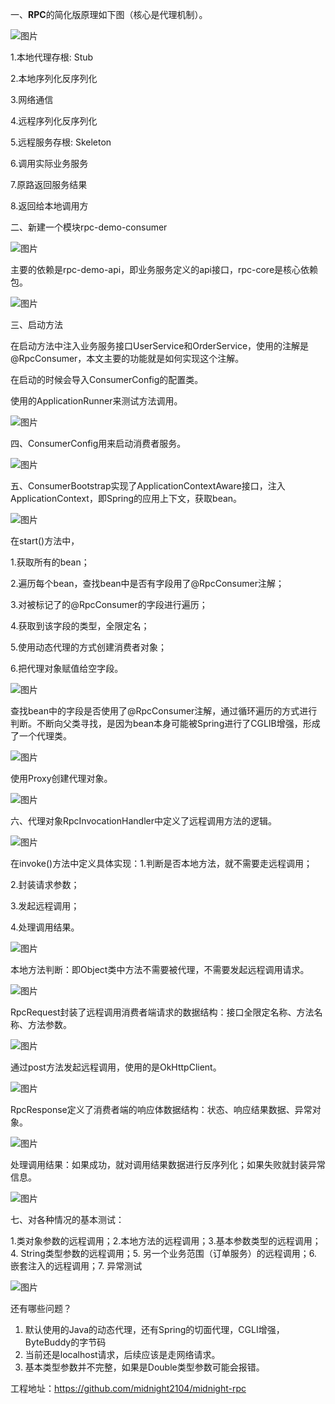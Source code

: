 

一、**RPC**的简化版原理如下图（核心是代理机制）。

![图片](https://mmbiz.qpic.cn/sz_mmbiz_png/rw1wCRwDbgZUEm4WYqt9mfiaD5X8qGy5Xq61KNSO1YN4K9f5ianHNOdocQu3Zz0Zlpzkls8qL3nvM1tJDhz3nj4Q/640?wx_fmt=png&from=appmsg&tp=webp&wxfrom=5&wx_lazy=1&wx_co=1)

1.本地代理存根: Stub

2.本地序列化反序列化

3.网络通信

4.远程序列化反序列化

5.远程服务存根: Skeleton

6.调用实际业务服务

7.原路返回服务结果

8.返回给本地调用方

二、新建一个模块rpc-demo-consumer

![图片](https://mmbiz.qpic.cn/sz_mmbiz_png/rw1wCRwDbgZUEm4WYqt9mfiaD5X8qGy5Xk0dibT1Wz9wrY3O5ykg9dAsI0rAOqkn2Giad0G0ia34D7pHuMnrTNkdsQ/640?wx_fmt=png&from=appmsg&tp=webp&wxfrom=5&wx_lazy=1&wx_co=1)

主要的依赖是rpc-demo-api，即业务服务定义的api接口，rpc-core是核心依赖包。

![图片](https://mmbiz.qpic.cn/sz_mmbiz_png/rw1wCRwDbgZUEm4WYqt9mfiaD5X8qGy5XbF1ZtNNXia2SEMyS59VweBAkyjMKJcd4C1DNAI1p44SMpfdThIlN43A/640?wx_fmt=png&from=appmsg&tp=webp&wxfrom=5&wx_lazy=1&wx_co=1)

三、启动方法

在启动方法中注入业务服务接口UserService和OrderService，使用的注解是@RpcConsumer，本文主要的功能就是如何实现这个注解。

在启动的时候会导入ConsumerConfig的配置类。

使用的ApplicationRunner来测试方法调用。

![图片](https://mmbiz.qpic.cn/sz_mmbiz_png/rw1wCRwDbgZUEm4WYqt9mfiaD5X8qGy5XPpPB8uXTvzqeS8PpBMzicPBfqGUuFI8Xcdsq9ExMe5dOqIuDrNk2jibw/640?wx_fmt=png&from=appmsg&tp=webp&wxfrom=5&wx_lazy=1&wx_co=1)

四、ConsumerConfig用来启动消费者服务。

![图片](https://mmbiz.qpic.cn/sz_mmbiz_png/rw1wCRwDbgZUEm4WYqt9mfiaD5X8qGy5XdotGpm9wd5c7GBrdiaRo4xbpmnhlMhqvKozXpEZ10DRvoOuLsQNExXA/640?wx_fmt=png&from=appmsg&tp=webp&wxfrom=5&wx_lazy=1&wx_co=1)

五、ConsumerBootstrap实现了ApplicationContextAware接口，注入ApplicationContext，即Spring的应用上下文，获取bean。

![图片](https://mmbiz.qpic.cn/sz_mmbiz_png/rw1wCRwDbgZUEm4WYqt9mfiaD5X8qGy5XPjxchOn6zaNFvCpRuLbEGYbGCAjU1esTCsKdefqTZQ23zUg0uMq0cw/640?wx_fmt=png&from=appmsg&tp=webp&wxfrom=5&wx_lazy=1&wx_co=1)

在start()方法中，

1.获取所有的bean；

2.遍历每个bean，查找bean中是否有字段用了@RpcConsumer注解；

3.对被标记了的@RpcConsumer的字段进行遍历；

4.获取到该字段的类型，全限定名；

5.使用动态代理的方式创建消费者对象；

6.把代理对象赋值给空字段。

![图片](https://mmbiz.qpic.cn/sz_mmbiz_png/rw1wCRwDbgZUEm4WYqt9mfiaD5X8qGy5XEFqlSRgluIoZJibGM8kQO1PT9pFkTvIwKR0089Wllwsp9VtS4QhmIrA/640?wx_fmt=png&from=appmsg&tp=webp&wxfrom=5&wx_lazy=1&wx_co=1)

查找bean中的字段是否使用了@RpcConsumer注解，通过循环遍历的方式进行判断。不断向父类寻找，是因为bean本身可能被Spring进行了CGLIB增强，形成了一个代理类。

![图片](https://mmbiz.qpic.cn/sz_mmbiz_png/rw1wCRwDbgZUEm4WYqt9mfiaD5X8qGy5X1fbnCy1sfB4YKnGGTZDPWKO6jicVhx6PMxPUeyTdbNhibBzDQwmL3iafw/640?wx_fmt=png&from=appmsg&tp=webp&wxfrom=5&wx_lazy=1&wx_co=1)

使用Proxy创建代理对象。

![图片](https://mmbiz.qpic.cn/sz_mmbiz_png/rw1wCRwDbgZUEm4WYqt9mfiaD5X8qGy5X6eicTx7zoGOKPgjL5ejPgL4RYGKcJ6L9bbUtMyhPnOZmibdricBL3iaTmw/640?wx_fmt=png&from=appmsg&tp=webp&wxfrom=5&wx_lazy=1&wx_co=1)

六、代理对象RpcInvocationHandler中定义了远程调用方法的逻辑。

![图片](https://mmbiz.qpic.cn/sz_mmbiz_png/rw1wCRwDbgZUEm4WYqt9mfiaD5X8qGy5XwlIAIKZHnfLHUWu25VGWRQJZpdWJQ8NcjEm9BoO5ffErt51IxFokGg/640?wx_fmt=png&from=appmsg&tp=webp&wxfrom=5&wx_lazy=1&wx_co=1)

在invoke()方法中定义具体实现：1.判断是否本地方法，就不需要走远程调用；

2.封装请求参数；

3.发起远程调用；

4.处理调用结果。

![图片](https://mmbiz.qpic.cn/sz_mmbiz_png/rw1wCRwDbgZUEm4WYqt9mfiaD5X8qGy5XhRRgTTx3uK5NW1uRhYluNUIXVRwGKZDL3ibUz7gjqGViavFPyGoaZLicQ/640?wx_fmt=png&from=appmsg&tp=webp&wxfrom=5&wx_lazy=1&wx_co=1)

本地方法判断：即Object类中方法不需要被代理，不需要发起远程调用请求。

![图片](https://mmbiz.qpic.cn/sz_mmbiz_png/rw1wCRwDbgZUEm4WYqt9mfiaD5X8qGy5Xv2bcVPcEJOXgzhtre1PClWlpeqlddXbtyicJ33n6CKfbag1CzAVr80A/640?wx_fmt=png&from=appmsg&tp=webp&wxfrom=5&wx_lazy=1&wx_co=1)

RpcRequest封装了远程调用消费者端请求的数据结构：接口全限定名称、方法名称、方法参数。

![图片](https://mmbiz.qpic.cn/sz_mmbiz_png/rw1wCRwDbgZUEm4WYqt9mfiaD5X8qGy5XkSfu1rDicFdM8Q549juQECCxtKk6ur9n7UKlbutyR8Saxialu5HejVOQ/640?wx_fmt=png&from=appmsg&tp=webp&wxfrom=5&wx_lazy=1&wx_co=1)

通过post方法发起远程调用，使用的是OkHttpClient。

![图片](https://mmbiz.qpic.cn/sz_mmbiz_png/rw1wCRwDbgZUEm4WYqt9mfiaD5X8qGy5XLWU1wSR5myMWwRCm4vHJvxqpXibZIcjiaOaicLcLEQVUTZR05XSsG9s2g/640?wx_fmt=png&from=appmsg&tp=webp&wxfrom=5&wx_lazy=1&wx_co=1)

RpcResponse定义了消费者端的响应体数据结构：状态、响应结果数据、异常对象。

![图片](https://mmbiz.qpic.cn/sz_mmbiz_png/rw1wCRwDbgZUEm4WYqt9mfiaD5X8qGy5XCGa0SD4Lc5M5iaM8FcmPBVcEpp3S5ek3ibSu94HJ95p1Cia1dOUmqwp4Q/640?wx_fmt=png&from=appmsg&tp=webp&wxfrom=5&wx_lazy=1&wx_co=1)

处理调用结果：如果成功，就对调用结果数据进行反序列化；如果失败就封装异常信息。

![图片](https://mmbiz.qpic.cn/sz_mmbiz_png/rw1wCRwDbgZUEm4WYqt9mfiaD5X8qGy5XibIGIa2sJNBhJUKwKepxakEoUuq4ghwhuvjwvVK1ABzaxrXKbNVjKWA/640?wx_fmt=png&from=appmsg&tp=webp&wxfrom=5&wx_lazy=1&wx_co=1)

七、对各种情况的基本测试：

1.类对象参数的远程调用；2.本地方法的远程调用；3.基本参数类型的远程调用；4. String类型参数的远程调用；5. 另一个业务范围（订单服务）的远程调用；6. 嵌套注入的远程调用；7. 异常测试

![图片](https://mmbiz.qpic.cn/sz_mmbiz_png/rw1wCRwDbgZUEm4WYqt9mfiaD5X8qGy5XVMZE4VddZBgA2uiaG8xRQOMUK0edYTAKA4Zbj7KangOWQ7pNWuMLwvw/640?wx_fmt=png&from=appmsg&tp=webp&wxfrom=5&wx_lazy=1&wx_co=1)

还有哪些问题？

1. 默认使用的Java的动态代理，还有Spring的切面代理，CGLI增强，ByteBuddy的字节码
2. 当前还是localhost请求，后续应该是走网络请求。
3. 基本类型参数并不完整，如果是Double类型参数可能会报错。



工程地址：https://github.com/midnight2104/midnight-rpc